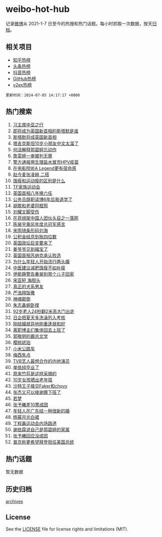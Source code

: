 # weibo-hot-hub

记录[微博](https://www.weibo.com)从 2021-1-7 日至今的热搜和热门话题。每小时抓取一次数据，按天[归档](archives)。

## 相关项目

- [知乎热榜](https://github.com/lonnyzhang423/zhihu-hot-hub)
- [头条热榜](https://github.com/lonnyzhang423/toutiao-hot-hub)
- [抖音热榜](https://github.com/lonnyzhang423/douyin-hot-hub)
- [GitHub热榜](https://github.com/lonnyzhang423/github-hot-hub)
- [v2ex热榜](https://github.com/lonnyzhang423/v2ex-hot-hub)


`更新时间：2024-07-05 14:17:17 +0800`

## 热门搜索

1. [习主席中亚之行](https://m.weibo.cn/search?containerid=100103type%3D1%26t%3D10%26q%3D%23%E4%B9%A0%E4%B8%BB%E5%B8%AD%E4%B8%AD%E4%BA%9A%E4%B9%8B%E8%A1%8C%23&stream_entry_id=51&isnewpage=1&extparam=seat%3D1%26pos%3D0%26cate%3D10103%26q%3D%2523%25E4%25B9%25A0%25E4%25B8%25BB%25E5%25B8%25AD%25E4%25B8%25AD%25E4%25BA%259A%25E4%25B9%258B%25E8%25A1%258C%2523%26dgr%3D0%26filter_type%3Drealtimehot%26stream_entry_id%3D51%26c_type%3D51%26display_time%3D1720160236%26pre_seqid%3D1720160236964023193194)
1. [即将成为英国新首相的斯塔默是谁](https://m.weibo.cn/search?containerid=100103type%3D1%26t%3D10%26q%3D%23%E5%8D%B3%E5%B0%86%E6%88%90%E4%B8%BA%E8%8B%B1%E5%9B%BD%E6%96%B0%E9%A6%96%E7%9B%B8%E7%9A%84%E6%96%AF%E5%A1%94%E9%BB%98%E6%98%AF%E8%B0%81%23&stream_entry_id=31&isnewpage=1&extparam=seat%3D1%26realpos%3D1%26cate%3D5001%26stream_entry_id%3D31%26dgr%3D0%26flag%3D0%26band_rank%3D1%26q%3D%2523%25E5%258D%25B3%25E5%25B0%2586%25E6%2588%2590%25E4%25B8%25BA%25E8%258B%25B1%25E5%259B%25BD%25E6%2596%25B0%25E9%25A6%2596%25E7%259B%25B8%25E7%259A%2584%25E6%2596%25AF%25E5%25A1%2594%25E9%25BB%2598%25E6%2598%25AF%25E8%25B0%2581%2523%26pos%3D0%26filter_type%3Drealtimehot%26lcate%3D5001%26c_type%3D31%26display_time%3D1720160236%26pre_seqid%3D1720160236964023193194)
1. [斯塔默将成英国新首相](https://m.weibo.cn/search?containerid=100103type%3D1%26t%3D10%26q%3D%23%E6%96%AF%E5%A1%94%E9%BB%98%E5%B0%86%E6%88%90%E8%8B%B1%E5%9B%BD%E6%96%B0%E9%A6%96%E7%9B%B8%23&stream_entry_id=31&isnewpage=1&extparam=seat%3D1%26realpos%3D2%26cate%3D5001%26stream_entry_id%3D31%26dgr%3D0%26flag%3D0%26band_rank%3D2%26q%3D%2523%25E6%2596%25AF%25E5%25A1%2594%25E9%25BB%2598%25E5%25B0%2586%25E6%2588%2590%25E8%258B%25B1%25E5%259B%25BD%25E6%2596%25B0%25E9%25A6%2596%25E7%259B%25B8%2523%26pos%3D1%26filter_type%3Drealtimehot%26lcate%3D5001%26c_type%3D31%26display_time%3D1720160236%26pre_seqid%3D1720160236964023193194)
1. [塔吉克斯坦10岁小朋友中文太溜了](https://m.weibo.cn/search?containerid=100103type%3D1%26t%3D10%26q%3D%23%E5%A1%94%E5%90%89%E5%85%8B%E6%96%AF%E5%9D%A610%E5%B2%81%E5%B0%8F%E6%9C%8B%E5%8F%8B%E4%B8%AD%E6%96%87%E5%A4%AA%E6%BA%9C%E4%BA%86%23&stream_entry_id=31&isnewpage=1&extparam=seat%3D1%26realpos%3D3%26cate%3D5001%26stream_entry_id%3D31%26dgr%3D0%26flag%3D0%26band_rank%3D3%26q%3D%2523%25E5%25A1%2594%25E5%2590%2589%25E5%2585%258B%25E6%2596%25AF%25E5%259D%25A610%25E5%25B2%2581%25E5%25B0%258F%25E6%259C%258B%25E5%258F%258B%25E4%25B8%25AD%25E6%2596%2587%25E5%25A4%25AA%25E6%25BA%259C%25E4%25BA%2586%2523%26pos%3D2%26filter_type%3Drealtimehot%26lcate%3D5001%26c_type%3D31%26display_time%3D1720160236%26pre_seqid%3D1720160236964023193194)
1. [何洁解释郭碧婷忘动作](https://m.weibo.cn/search?containerid=100103type%3D1%26t%3D10%26q%3D%23%E4%BD%95%E6%B4%81%E8%A7%A3%E9%87%8A%E9%83%AD%E7%A2%A7%E5%A9%B7%E5%BF%98%E5%8A%A8%E4%BD%9C%23&stream_entry_id=31&isnewpage=1&extparam=seat%3D1%26realpos%3D4%26cate%3D5001%26stream_entry_id%3D31%26dgr%3D0%26flag%3D1%26band_rank%3D4%26q%3D%2523%25E4%25BD%2595%25E6%25B4%2581%25E8%25A7%25A3%25E9%2587%258A%25E9%2583%25AD%25E7%25A2%25A7%25E5%25A9%25B7%25E5%25BF%2598%25E5%258A%25A8%25E4%25BD%259C%2523%26pos%3D3%26filter_type%3Drealtimehot%26lcate%3D5001%26c_type%3D31%26display_time%3D1720160236%26pre_seqid%3D1720160236964023193194)
1. [詹雯婷一审被判无罪](https://m.weibo.cn/search?containerid=100103type%3D1%26t%3D10%26q%3D%23%E8%A9%B9%E9%9B%AF%E5%A9%B7%E4%B8%80%E5%AE%A1%E8%A2%AB%E5%88%A4%E6%97%A0%E7%BD%AA%23&stream_entry_id=31&isnewpage=1&extparam=seat%3D1%26realpos%3D5%26cate%3D5001%26stream_entry_id%3D31%26dgr%3D0%26flag%3D2%26band_rank%3D5%26q%3D%2523%25E8%25A9%25B9%25E9%259B%25AF%25E5%25A9%25B7%25E4%25B8%2580%25E5%25AE%25A1%25E8%25A2%25AB%25E5%2588%25A4%25E6%2597%25A0%25E7%25BD%25AA%2523%26pos%3D4%26filter_type%3Drealtimehot%26lcate%3D5001%26c_type%3D31%26display_time%3D1720160236%26pre_seqid%3D1720160236964023193194)
1. [警方通报用生理盐水冒充HPV疫苗](https://m.weibo.cn/search?containerid=100103type%3D1%26t%3D10%26q%3D%23%E8%AD%A6%E6%96%B9%E9%80%9A%E6%8A%A5%E7%94%A8%E7%94%9F%E7%90%86%E7%9B%90%E6%B0%B4%E5%86%92%E5%85%85HPV%E7%96%AB%E8%8B%97%23&stream_entry_id=31&isnewpage=1&extparam=seat%3D1%26realpos%3D6%26cate%3D5001%26stream_entry_id%3D31%26dgr%3D0%26flag%3D1%26band_rank%3D6%26q%3D%2523%25E8%25AD%25A6%25E6%2596%25B9%25E9%2580%259A%25E6%258A%25A5%25E7%2594%25A8%25E7%2594%259F%25E7%2590%2586%25E7%259B%2590%25E6%25B0%25B4%25E5%2586%2592%25E5%2585%2585HPV%25E7%2596%25AB%25E8%258B%2597%2523%26pos%3D5%26filter_type%3Drealtimehot%26lcate%3D5001%26c_type%3D31%26display_time%3D1720160236%26pre_seqid%3D1720160236964023193194)
1. [在电影院听A Legend更有宿命感](https://m.weibo.cn/search?containerid=100103type%3D1%26t%3D10%26q%3D%23%E5%9C%A8%E7%94%B5%E5%BD%B1%E9%99%A2%E5%90%ACA+Legend%E6%9B%B4%E6%9C%89%E5%AE%BF%E5%91%BD%E6%84%9F%23&stream_entry_id=31&isnewpage=1&extparam=seat%3D1%26cate%3D5001%26stream_entry_id%3D31%26lcate%3D5001%26adid%3D245013%26filter_type%3Drealtimehot%26pos%3D6%26band_rank%3D7%26q%3D%2523%25E5%259C%25A8%25E7%2594%25B5%25E5%25BD%25B1%25E9%2599%25A2%25E5%2590%25ACA%2520Legend%25E6%259B%25B4%25E6%259C%2589%25E5%25AE%25BF%25E5%2591%25BD%25E6%2584%259F%2523%26dgr%3D0%26is_ad_pos%3D1%26topic_ad%3D1%26c_type%3D31%26display_time%3D1720160236%26pre_seqid%3D1720160236964023193194)
1. [赵今麦张凌赫 二搭](https://m.weibo.cn/search?containerid=100103type%3D1%26t%3D10%26q%3D%E8%B5%B5%E4%BB%8A%E9%BA%A6%E5%BC%A0%E5%87%8C%E8%B5%AB+%E4%BA%8C%E6%90%AD&stream_entry_id=31&isnewpage=1&extparam=seat%3D1%26realpos%3D7%26cate%3D5001%26stream_entry_id%3D31%26dgr%3D0%26flag%3D0%26band_rank%3D7%26q%3D%25E8%25B5%25B5%25E4%25BB%258A%25E9%25BA%25A6%25E5%25BC%25A0%25E5%2587%258C%25E8%25B5%25AB%2520%25E4%25BA%258C%25E6%2590%25AD%26pos%3D7%26filter_type%3Drealtimehot%26lcate%3D5001%26c_type%3D31%26display_time%3D1720160236%26pre_seqid%3D1720160236964023193194)
1. [饿瘦和运动瘦的区别是什么](https://m.weibo.cn/search?containerid=100103type%3D1%26t%3D10%26q%3D%23%E9%A5%BF%E7%98%A6%E5%92%8C%E8%BF%90%E5%8A%A8%E7%98%A6%E7%9A%84%E5%8C%BA%E5%88%AB%E6%98%AF%E4%BB%80%E4%B9%88%23&stream_entry_id=31&isnewpage=1&extparam=seat%3D1%26realpos%3D8%26cate%3D5001%26stream_entry_id%3D31%26dgr%3D0%26flag%3D0%26band_rank%3D8%26q%3D%2523%25E9%25A5%25BF%25E7%2598%25A6%25E5%2592%258C%25E8%25BF%2590%25E5%258A%25A8%25E7%2598%25A6%25E7%259A%2584%25E5%258C%25BA%25E5%2588%25AB%25E6%2598%25AF%25E4%25BB%2580%25E4%25B9%2588%2523%26pos%3D8%26filter_type%3Drealtimehot%26lcate%3D5001%26c_type%3D31%26display_time%3D1720160236%26pre_seqid%3D1720160236964023193194)
1. [TF家族运动会](https://m.weibo.cn/search?containerid=100103type%3D1%26t%3D10%26q%3DTF%E5%AE%B6%E6%97%8F%E8%BF%90%E5%8A%A8%E4%BC%9A&stream_entry_id=31&isnewpage=1&extparam=seat%3D1%26realpos%3D9%26cate%3D5001%26stream_entry_id%3D31%26dgr%3D0%26flag%3D0%26band_rank%3D9%26q%3DTF%25E5%25AE%25B6%25E6%2597%258F%25E8%25BF%2590%25E5%258A%25A8%25E4%25BC%259A%26pos%3D9%26filter_type%3Drealtimehot%26lcate%3D5001%26c_type%3D31%26display_time%3D1720160236%26pre_seqid%3D1720160236964023193194)
1. [英国首相八年换六任](https://m.weibo.cn/search?containerid=100103type%3D1%26t%3D10%26q%3D%23%E8%8B%B1%E5%9B%BD%E9%A6%96%E7%9B%B8%E5%85%AB%E5%B9%B4%E6%8D%A2%E5%85%AD%E4%BB%BB%23&stream_entry_id=31&isnewpage=1&extparam=seat%3D1%26realpos%3D10%26cate%3D5001%26stream_entry_id%3D31%26dgr%3D0%26flag%3D1%26band_rank%3D10%26q%3D%2523%25E8%258B%25B1%25E5%259B%25BD%25E9%25A6%2596%25E7%259B%25B8%25E5%2585%25AB%25E5%25B9%25B4%25E6%258D%25A2%25E5%2585%25AD%25E4%25BB%25BB%2523%26pos%3D10%26filter_type%3Drealtimehot%26lcate%3D5001%26c_type%3D31%26display_time%3D1720160236%26pre_seqid%3D1720160236964023193194)
1. [公务员辞职读博6年后我退学了](https://m.weibo.cn/search?containerid=100103type%3D1%26t%3D10%26q%3D%23%E5%85%AC%E5%8A%A1%E5%91%98%E8%BE%9E%E8%81%8C%E8%AF%BB%E5%8D%9A6%E5%B9%B4%E5%90%8E%E6%88%91%E9%80%80%E5%AD%A6%E4%BA%86%23&stream_entry_id=31&isnewpage=1&extparam=seat%3D1%26realpos%3D11%26cate%3D5001%26stream_entry_id%3D31%26dgr%3D0%26flag%3D2%26band_rank%3D11%26q%3D%2523%25E5%2585%25AC%25E5%258A%25A1%25E5%2591%2598%25E8%25BE%259E%25E8%2581%258C%25E8%25AF%25BB%25E5%258D%259A6%25E5%25B9%25B4%25E5%2590%258E%25E6%2588%2591%25E9%2580%2580%25E5%25AD%25A6%25E4%25BA%2586%2523%26pos%3D11%26filter_type%3Drealtimehot%26lcate%3D5001%26c_type%3D31%26display_time%3D1720160236%26pre_seqid%3D1720160236964023193194)
1. [胡歌和老婆同框照](https://m.weibo.cn/search?containerid=100103type%3D1%26t%3D10%26q%3D%23%E8%83%A1%E6%AD%8C%E5%92%8C%E8%80%81%E5%A9%86%E5%90%8C%E6%A1%86%E7%85%A7%23&stream_entry_id=31&isnewpage=1&extparam=seat%3D1%26realpos%3D12%26cate%3D5001%26stream_entry_id%3D31%26dgr%3D0%26flag%3D2%26band_rank%3D12%26q%3D%2523%25E8%2583%25A1%25E6%25AD%258C%25E5%2592%258C%25E8%2580%2581%25E5%25A9%2586%25E5%2590%258C%25E6%25A1%2586%25E7%2585%25A7%2523%26pos%3D12%26filter_type%3Drealtimehot%26lcate%3D5001%26c_type%3D31%26display_time%3D1720160236%26pre_seqid%3D1720160236964023193194)
1. [刘耀文脚受伤](https://m.weibo.cn/search?containerid=100103type%3D1%26t%3D10%26q%3D%23%E5%88%98%E8%80%80%E6%96%87%E8%84%9A%E5%8F%97%E4%BC%A4%23&stream_entry_id=31&isnewpage=1&extparam=seat%3D1%26realpos%3D13%26cate%3D5001%26stream_entry_id%3D31%26dgr%3D0%26flag%3D1%26band_rank%3D13%26q%3D%2523%25E5%2588%2598%25E8%2580%2580%25E6%2596%2587%25E8%2584%259A%25E5%258F%2597%25E4%25BC%25A4%2523%26pos%3D13%26filter_type%3Drealtimehot%26lcate%3D5001%26c_type%3D31%26display_time%3D1720160236%26pre_seqid%3D1720160236964023193194)
1. [在菲绑架中国人团伙头目之一落网](https://m.weibo.cn/search?containerid=100103type%3D1%26t%3D10%26q%3D%23%E5%9C%A8%E8%8F%B2%E7%BB%91%E6%9E%B6%E4%B8%AD%E5%9B%BD%E4%BA%BA%E5%9B%A2%E4%BC%99%E5%A4%B4%E7%9B%AE%E4%B9%8B%E4%B8%80%E8%90%BD%E7%BD%91%23&stream_entry_id=31&isnewpage=1&extparam=seat%3D1%26realpos%3D14%26cate%3D5001%26stream_entry_id%3D31%26dgr%3D0%26flag%3D1%26band_rank%3D14%26q%3D%2523%25E5%259C%25A8%25E8%258F%25B2%25E7%25BB%2591%25E6%259E%25B6%25E4%25B8%25AD%25E5%259B%25BD%25E4%25BA%25BA%25E5%259B%25A2%25E4%25BC%2599%25E5%25A4%25B4%25E7%259B%25AE%25E4%25B9%258B%25E4%25B8%2580%25E8%2590%25BD%25E7%25BD%2591%2523%26pos%3D14%26filter_type%3Drealtimehot%26lcate%3D5001%26c_type%3D31%26display_time%3D1720160236%26pre_seqid%3D1720160236964023193194)
1. [陈昊宇乘风年度总冠军感言](https://m.weibo.cn/search?containerid=100103type%3D1%26t%3D10%26q%3D%23%E9%99%88%E6%98%8A%E5%AE%87%E4%B9%98%E9%A3%8E%E5%B9%B4%E5%BA%A6%E6%80%BB%E5%86%A0%E5%86%9B%E6%84%9F%E8%A8%80%23&stream_entry_id=31&isnewpage=1&extparam=seat%3D1%26realpos%3D15%26cate%3D5001%26stream_entry_id%3D31%26dgr%3D0%26flag%3D1%26band_rank%3D15%26q%3D%2523%25E9%2599%2588%25E6%2598%258A%25E5%25AE%2587%25E4%25B9%2598%25E9%25A3%258E%25E5%25B9%25B4%25E5%25BA%25A6%25E6%2580%25BB%25E5%2586%25A0%25E5%2586%259B%25E6%2584%259F%25E8%25A8%2580%2523%26pos%3D15%26filter_type%3Drealtimehot%26lcate%3D5001%26c_type%3D31%26display_time%3D1720160236%26pre_seqid%3D1720160236964023193194)
1. [宋雨琦条形码刘海](https://m.weibo.cn/search?containerid=100103type%3D1%26t%3D10%26q%3D%23%E5%AE%8B%E9%9B%A8%E7%90%A6%E6%9D%A1%E5%BD%A2%E7%A0%81%E5%88%98%E6%B5%B7%23&stream_entry_id=31&isnewpage=1&extparam=seat%3D1%26realpos%3D16%26cate%3D5001%26stream_entry_id%3D31%26dgr%3D0%26flag%3D1%26band_rank%3D16%26q%3D%2523%25E5%25AE%258B%25E9%259B%25A8%25E7%2590%25A6%25E6%259D%25A1%25E5%25BD%25A2%25E7%25A0%2581%25E5%2588%2598%25E6%25B5%25B7%2523%26pos%3D16%26filter_type%3Drealtimehot%26lcate%3D5001%26c_type%3D31%26display_time%3D1720160236%26pre_seqid%3D1720160236964023193194)
1. [公积金结息到账四位数](https://m.weibo.cn/search?containerid=100103type%3D1%26t%3D10%26q%3D%23%E5%85%AC%E7%A7%AF%E9%87%91%E7%BB%93%E6%81%AF%E5%88%B0%E8%B4%A6%E5%9B%9B%E4%BD%8D%E6%95%B0%23&stream_entry_id=31&isnewpage=1&extparam=seat%3D1%26realpos%3D17%26cate%3D5001%26stream_entry_id%3D31%26dgr%3D0%26flag%3D2%26band_rank%3D17%26q%3D%2523%25E5%2585%25AC%25E7%25A7%25AF%25E9%2587%2591%25E7%25BB%2593%25E6%2581%25AF%25E5%2588%25B0%25E8%25B4%25A6%25E5%259B%259B%25E4%25BD%258D%25E6%2595%25B0%2523%26pos%3D17%26filter_type%3Drealtimehot%26lcate%3D5001%26c_type%3D31%26display_time%3D1720160236%26pre_seqid%3D1720160236964023193194)
1. [英国政坛巨变要来了](https://m.weibo.cn/search?containerid=100103type%3D1%26t%3D10%26q%3D%23%E8%8B%B1%E5%9B%BD%E6%94%BF%E5%9D%9B%E5%B7%A8%E5%8F%98%E8%A6%81%E6%9D%A5%E4%BA%86%23&stream_entry_id=31&isnewpage=1&extparam=seat%3D1%26realpos%3D18%26cate%3D5001%26stream_entry_id%3D31%26dgr%3D0%26flag%3D1%26band_rank%3D18%26q%3D%2523%25E8%258B%25B1%25E5%259B%25BD%25E6%2594%25BF%25E5%259D%259B%25E5%25B7%25A8%25E5%258F%2598%25E8%25A6%2581%25E6%259D%25A5%25E4%25BA%2586%2523%26pos%3D18%26filter_type%3Drealtimehot%26lcate%3D5001%26c_type%3D31%26display_time%3D1720160236%26pre_seqid%3D1720160236964023193194)
1. [姜爷爷见到福宝了](https://m.weibo.cn/search?containerid=100103type%3D1%26t%3D10%26q%3D%E5%A7%9C%E7%88%B7%E7%88%B7%E8%A7%81%E5%88%B0%E7%A6%8F%E5%AE%9D%E4%BA%86&stream_entry_id=31&isnewpage=1&extparam=seat%3D1%26realpos%3D19%26cate%3D5001%26stream_entry_id%3D31%26dgr%3D0%26flag%3D0%26band_rank%3D19%26q%3D%25E5%25A7%259C%25E7%2588%25B7%25E7%2588%25B7%25E8%25A7%2581%25E5%2588%25B0%25E7%25A6%258F%25E5%25AE%259D%25E4%25BA%2586%26pos%3D19%26filter_type%3Drealtimehot%26lcate%3D5001%26c_type%3D31%26display_time%3D1720160236%26pre_seqid%3D1720160236964023193194)
1. [英国首相苏纳克承认败选](https://m.weibo.cn/search?containerid=100103type%3D1%26t%3D10%26q%3D%23%E8%8B%B1%E5%9B%BD%E9%A6%96%E7%9B%B8%E8%8B%8F%E7%BA%B3%E5%85%8B%E6%89%BF%E8%AE%A4%E8%B4%A5%E9%80%89%23&stream_entry_id=31&isnewpage=1&extparam=seat%3D1%26realpos%3D20%26cate%3D5001%26stream_entry_id%3D31%26dgr%3D0%26flag%3D0%26band_rank%3D20%26q%3D%2523%25E8%258B%25B1%25E5%259B%25BD%25E9%25A6%2596%25E7%259B%25B8%25E8%258B%258F%25E7%25BA%25B3%25E5%2585%258B%25E6%2589%25BF%25E8%25AE%25A4%25E8%25B4%25A5%25E9%2580%2589%2523%26pos%3D20%26filter_type%3Drealtimehot%26lcate%3D5001%26c_type%3D31%26display_time%3D1720160236%26pre_seqid%3D1720160236964023193194)
1. [为什么年轻人开始流行两头婚](https://m.weibo.cn/search?containerid=100103type%3D1%26t%3D10%26q%3D%23%E4%B8%BA%E4%BB%80%E4%B9%88%E5%B9%B4%E8%BD%BB%E4%BA%BA%E5%BC%80%E5%A7%8B%E6%B5%81%E8%A1%8C%E4%B8%A4%E5%A4%B4%E5%A9%9A%23&stream_entry_id=31&isnewpage=1&extparam=seat%3D1%26realpos%3D21%26cate%3D5001%26stream_entry_id%3D31%26dgr%3D0%26flag%3D1%26band_rank%3D21%26q%3D%2523%25E4%25B8%25BA%25E4%25BB%2580%25E4%25B9%2588%25E5%25B9%25B4%25E8%25BD%25BB%25E4%25BA%25BA%25E5%25BC%2580%25E5%25A7%258B%25E6%25B5%2581%25E8%25A1%258C%25E4%25B8%25A4%25E5%25A4%25B4%25E5%25A9%259A%2523%26pos%3D21%26filter_type%3Drealtimehot%26lcate%3D5001%26c_type%3D31%26display_time%3D1720160236%26pre_seqid%3D1720160236964023193194)
1. [中医建议减肥饿瘦不如补瘦](https://m.weibo.cn/search?containerid=100103type%3D1%26t%3D10%26q%3D%23%E4%B8%AD%E5%8C%BB%E5%BB%BA%E8%AE%AE%E5%87%8F%E8%82%A5%E9%A5%BF%E7%98%A6%E4%B8%8D%E5%A6%82%E8%A1%A5%E7%98%A6%23&stream_entry_id=31&isnewpage=1&extparam=seat%3D1%26realpos%3D22%26cate%3D5001%26stream_entry_id%3D31%26dgr%3D0%26flag%3D0%26band_rank%3D22%26q%3D%2523%25E4%25B8%25AD%25E5%258C%25BB%25E5%25BB%25BA%25E8%25AE%25AE%25E5%2587%258F%25E8%2582%25A5%25E9%25A5%25BF%25E7%2598%25A6%25E4%25B8%258D%25E5%25A6%2582%25E8%25A1%25A5%25E7%2598%25A6%2523%26pos%3D22%26filter_type%3Drealtimehot%26lcate%3D5001%26c_type%3D31%26display_time%3D1720160236%26pre_seqid%3D1720160236964023193194)
1. [伊能静警告秦昊别带个儿子回家](https://m.weibo.cn/search?containerid=100103type%3D1%26t%3D10%26q%3D%23%E4%BC%8A%E8%83%BD%E9%9D%99%E8%AD%A6%E5%91%8A%E7%A7%A6%E6%98%8A%E5%88%AB%E5%B8%A6%E4%B8%AA%E5%84%BF%E5%AD%90%E5%9B%9E%E5%AE%B6%23&stream_entry_id=31&isnewpage=1&extparam=seat%3D1%26realpos%3D23%26cate%3D5001%26stream_entry_id%3D31%26dgr%3D0%26flag%3D0%26band_rank%3D23%26q%3D%2523%25E4%25BC%258A%25E8%2583%25BD%25E9%259D%2599%25E8%25AD%25A6%25E5%2591%258A%25E7%25A7%25A6%25E6%2598%258A%25E5%2588%25AB%25E5%25B8%25A6%25E4%25B8%25AA%25E5%2584%25BF%25E5%25AD%2590%25E5%259B%259E%25E5%25AE%25B6%2523%26pos%3D23%26filter_type%3Drealtimehot%26lcate%3D5001%26c_type%3D31%26display_time%3D1720160236%26pre_seqid%3D1720160236964023193194)
1. [宋亚轩 海胆头](https://m.weibo.cn/search?containerid=100103type%3D1%26t%3D10%26q%3D%E5%AE%8B%E4%BA%9A%E8%BD%A9+%E6%B5%B7%E8%83%86%E5%A4%B4&stream_entry_id=31&isnewpage=1&extparam=seat%3D1%26realpos%3D24%26cate%3D5001%26stream_entry_id%3D31%26dgr%3D0%26flag%3D1%26band_rank%3D24%26q%3D%25E5%25AE%258B%25E4%25BA%259A%25E8%25BD%25A9%2520%25E6%25B5%25B7%25E8%2583%2586%25E5%25A4%25B4%26pos%3D24%26filter_type%3Drealtimehot%26lcate%3D5001%26c_type%3D31%26display_time%3D1720160236%26pre_seqid%3D1720160236964023193194)
1. [真正的犬系男友](https://m.weibo.cn/search?containerid=100103type%3D1%26t%3D10%26q%3D%23%E7%9C%9F%E6%AD%A3%E7%9A%84%E7%8A%AC%E7%B3%BB%E7%94%B7%E5%8F%8B%23&stream_entry_id=31&isnewpage=1&extparam=seat%3D1%26realpos%3D25%26cate%3D5001%26stream_entry_id%3D31%26flag%3D0%26lcate%3D5001%26pos%3D25%26band_rank%3D25%26q%3D%2523%25E7%259C%259F%25E6%25AD%25A3%25E7%259A%2584%25E7%258A%25AC%25E7%25B3%25BB%25E7%2594%25B7%25E5%258F%258B%2523%26dgr%3D0%26filter_type%3Drealtimehot%26adid%3D245200%26c_type%3D31%26display_time%3D1720160236%26pre_seqid%3D1720160236964023193194)
1. [严浩翔饭撒](https://m.weibo.cn/search?containerid=100103type%3D1%26t%3D10%26q%3D%E4%B8%A5%E6%B5%A9%E7%BF%94%E9%A5%AD%E6%92%92&stream_entry_id=31&isnewpage=1&extparam=seat%3D1%26realpos%3D26%26cate%3D5001%26stream_entry_id%3D31%26dgr%3D0%26flag%3D1%26band_rank%3D26%26q%3D%25E4%25B8%25A5%25E6%25B5%25A9%25E7%25BF%2594%25E9%25A5%25AD%25E6%2592%2592%26pos%3D26%26filter_type%3Drealtimehot%26lcate%3D5001%26c_type%3D31%26display_time%3D1720160236%26pre_seqid%3D1720160236964023193194)
1. [神魂颠倒](https://m.weibo.cn/search?containerid=100103type%3D1%26t%3D10%26q%3D%E7%A5%9E%E9%AD%82%E9%A2%A0%E5%80%92&stream_entry_id=31&isnewpage=1&extparam=seat%3D1%26realpos%3D27%26cate%3D5001%26stream_entry_id%3D31%26dgr%3D0%26flag%3D1%26band_rank%3D27%26q%3D%25E7%25A5%259E%25E9%25AD%2582%25E9%25A2%25A0%25E5%2580%2592%26pos%3D27%26filter_type%3Drealtimehot%26lcate%3D5001%26c_type%3D31%26display_time%3D1720160236%26pre_seqid%3D1720160236964023193194)
1. [朱志鑫俯卧撑](https://m.weibo.cn/search?containerid=100103type%3D1%26t%3D10%26q%3D%E6%9C%B1%E5%BF%97%E9%91%AB%E4%BF%AF%E5%8D%A7%E6%92%91&stream_entry_id=31&isnewpage=1&extparam=seat%3D1%26realpos%3D28%26cate%3D5001%26stream_entry_id%3D31%26dgr%3D0%26flag%3D1%26band_rank%3D28%26q%3D%25E6%259C%25B1%25E5%25BF%2597%25E9%2591%25AB%25E4%25BF%25AF%25E5%258D%25A7%25E6%2592%2591%26pos%3D28%26filter_type%3Drealtimehot%26lcate%3D5001%26c_type%3D31%26display_time%3D1720160236%26pre_seqid%3D1720160236964023193194)
1. [92岁老人24秒翻2米高大门出走](https://m.weibo.cn/search?containerid=100103type%3D1%26t%3D10%26q%3D%2392%E5%B2%81%E8%80%81%E4%BA%BA24%E7%A7%92%E7%BF%BB2%E7%B1%B3%E9%AB%98%E5%A4%A7%E9%97%A8%E5%87%BA%E8%B5%B0%23&stream_entry_id=31&isnewpage=1&extparam=seat%3D1%26realpos%3D29%26cate%3D5001%26stream_entry_id%3D31%26dgr%3D0%26flag%3D1%26band_rank%3D29%26q%3D%252392%25E5%25B2%2581%25E8%2580%2581%25E4%25BA%25BA24%25E7%25A7%2592%25E7%25BF%25BB2%25E7%25B1%25B3%25E9%25AB%2598%25E5%25A4%25A7%25E9%2597%25A8%25E5%2587%25BA%25E8%25B5%25B0%2523%26pos%3D29%26filter_type%3Drealtimehot%26lcate%3D5001%26c_type%3D31%26display_time%3D1720160236%26pre_seqid%3D1720160236964023193194)
1. [日企把夏天多洗澡列入考核](https://m.weibo.cn/search?containerid=100103type%3D1%26t%3D10%26q%3D%23%E6%97%A5%E4%BC%81%E6%8A%8A%E5%A4%8F%E5%A4%A9%E5%A4%9A%E6%B4%97%E6%BE%A1%E5%88%97%E5%85%A5%E8%80%83%E6%A0%B8%23&stream_entry_id=31&isnewpage=1&extparam=seat%3D1%26realpos%3D30%26cate%3D5001%26stream_entry_id%3D31%26dgr%3D0%26flag%3D1%26band_rank%3D30%26q%3D%2523%25E6%2597%25A5%25E4%25BC%2581%25E6%258A%258A%25E5%25A4%258F%25E5%25A4%25A9%25E5%25A4%259A%25E6%25B4%2597%25E6%25BE%25A1%25E5%2588%2597%25E5%2585%25A5%25E8%2580%2583%25E6%25A0%25B8%2523%26pos%3D30%26filter_type%3Drealtimehot%26lcate%3D5001%26c_type%3D31%26display_time%3D1720160236%26pre_seqid%3D1720160236964023193194)
1. [刚结婚就异地刚重逢就和好](https://m.weibo.cn/search?containerid=100103type%3D1%26t%3D10%26q%3D%23%E5%88%9A%E7%BB%93%E5%A9%9A%E5%B0%B1%E5%BC%82%E5%9C%B0%E5%88%9A%E9%87%8D%E9%80%A2%E5%B0%B1%E5%92%8C%E5%A5%BD%23&stream_entry_id=31&isnewpage=1&extparam=seat%3D1%26realpos%3D31%26cate%3D5001%26stream_entry_id%3D31%26dgr%3D0%26flag%3D1%26band_rank%3D31%26q%3D%2523%25E5%2588%259A%25E7%25BB%2593%25E5%25A9%259A%25E5%25B0%25B1%25E5%25BC%2582%25E5%259C%25B0%25E5%2588%259A%25E9%2587%258D%25E9%2580%25A2%25E5%25B0%25B1%25E5%2592%258C%25E5%25A5%25BD%2523%26pos%3D31%26filter_type%3Drealtimehot%26lcate%3D5001%26c_type%3D31%26display_time%3D1720160236%26pre_seqid%3D1720160236964023193194)
1. [离职博主们集体回去上班了](https://m.weibo.cn/search?containerid=100103type%3D1%26t%3D10%26q%3D%23%E7%A6%BB%E8%81%8C%E5%8D%9A%E4%B8%BB%E4%BB%AC%E9%9B%86%E4%BD%93%E5%9B%9E%E5%8E%BB%E4%B8%8A%E7%8F%AD%E4%BA%86%23&stream_entry_id=31&isnewpage=1&extparam=seat%3D1%26realpos%3D32%26cate%3D5001%26stream_entry_id%3D31%26dgr%3D0%26flag%3D0%26band_rank%3D32%26q%3D%2523%25E7%25A6%25BB%25E8%2581%258C%25E5%258D%259A%25E4%25B8%25BB%25E4%25BB%25AC%25E9%259B%2586%25E4%25BD%2593%25E5%259B%259E%25E5%258E%25BB%25E4%25B8%258A%25E7%258F%25AD%25E4%25BA%2586%2523%26pos%3D32%26filter_type%3Drealtimehot%26lcate%3D5001%26c_type%3D31%26display_time%3D1720160236%26pre_seqid%3D1720160236964023193194)
1. [郭敬明的霸总文学](https://m.weibo.cn/search?containerid=100103type%3D1%26t%3D10%26q%3D%E9%83%AD%E6%95%AC%E6%98%8E%E7%9A%84%E9%9C%B8%E6%80%BB%E6%96%87%E5%AD%A6&stream_entry_id=31&isnewpage=1&extparam=seat%3D1%26realpos%3D33%26cate%3D5001%26stream_entry_id%3D31%26dgr%3D0%26flag%3D1%26band_rank%3D33%26q%3D%25E9%2583%25AD%25E6%2595%25AC%25E6%2598%258E%25E7%259A%2584%25E9%259C%25B8%25E6%2580%25BB%25E6%2596%2587%25E5%25AD%25A6%26pos%3D33%26filter_type%3Drealtimehot%26lcate%3D5001%26c_type%3D31%26display_time%3D1720160236%26pre_seqid%3D1720160236964023193194)
1. [樱桃琥珀](https://m.weibo.cn/search?containerid=100103type%3D1%26t%3D10%26q%3D%E6%A8%B1%E6%A1%83%E7%90%A5%E7%8F%80&stream_entry_id=31&isnewpage=1&extparam=seat%3D1%26realpos%3D34%26cate%3D5001%26stream_entry_id%3D31%26dgr%3D0%26flag%3D0%26band_rank%3D34%26q%3D%25E6%25A8%25B1%25E6%25A1%2583%25E7%2590%25A5%25E7%258F%2580%26pos%3D34%26filter_type%3Drealtimehot%26lcate%3D5001%26c_type%3D31%26display_time%3D1720160236%26pre_seqid%3D1720160236964023193194)
1. [小米公路车](https://m.weibo.cn/search?containerid=100103type%3D1%26t%3D10%26q%3D%E5%B0%8F%E7%B1%B3%E5%85%AC%E8%B7%AF%E8%BD%A6&stream_entry_id=31&isnewpage=1&extparam=seat%3D1%26realpos%3D35%26cate%3D5001%26stream_entry_id%3D31%26dgr%3D0%26flag%3D0%26band_rank%3D35%26q%3D%25E5%25B0%258F%25E7%25B1%25B3%25E5%2585%25AC%25E8%25B7%25AF%25E8%25BD%25A6%26pos%3D35%26filter_type%3Drealtimehot%26lcate%3D5001%26c_type%3D31%26display_time%3D1720160236%26pre_seqid%3D1720160236964023193194)
1. [梅西失点](https://m.weibo.cn/search?containerid=100103type%3D1%26t%3D10%26q%3D%E6%A2%85%E8%A5%BF%E5%A4%B1%E7%82%B9&stream_entry_id=31&isnewpage=1&extparam=seat%3D1%26realpos%3D36%26cate%3D5001%26stream_entry_id%3D31%26dgr%3D0%26flag%3D0%26band_rank%3D36%26q%3D%25E6%25A2%2585%25E8%25A5%25BF%25E5%25A4%25B1%25E7%2582%25B9%26pos%3D36%26filter_type%3Drealtimehot%26lcate%3D5001%26c_type%3D31%26display_time%3D1720160236%26pre_seqid%3D1720160236964023193194)
1. [TVB艺人最想合作的内地演员](https://m.weibo.cn/search?containerid=100103type%3D1%26t%3D10%26q%3D%23TVB%E8%89%BA%E4%BA%BA%E6%9C%80%E6%83%B3%E5%90%88%E4%BD%9C%E7%9A%84%E5%86%85%E5%9C%B0%E6%BC%94%E5%91%98%23&stream_entry_id=31&isnewpage=1&extparam=seat%3D1%26realpos%3D37%26cate%3D5001%26stream_entry_id%3D31%26dgr%3D0%26flag%3D1%26band_rank%3D37%26q%3D%2523TVB%25E8%2589%25BA%25E4%25BA%25BA%25E6%259C%2580%25E6%2583%25B3%25E5%2590%2588%25E4%25BD%259C%25E7%259A%2584%25E5%2586%2585%25E5%259C%25B0%25E6%25BC%2594%25E5%2591%2598%2523%26pos%3D37%26filter_type%3Drealtimehot%26lcate%3D5001%26c_type%3D31%26display_time%3D1720160236%26pre_seqid%3D1720160236964023193194)
1. [单依纯毕业了](https://m.weibo.cn/search?containerid=100103type%3D1%26t%3D10%26q%3D%23%E5%8D%95%E4%BE%9D%E7%BA%AF%E6%AF%95%E4%B8%9A%E4%BA%86%23&stream_entry_id=31&isnewpage=1&extparam=seat%3D1%26realpos%3D38%26cate%3D5001%26stream_entry_id%3D31%26dgr%3D0%26flag%3D0%26band_rank%3D38%26q%3D%2523%25E5%258D%2595%25E4%25BE%259D%25E7%25BA%25AF%25E6%25AF%2595%25E4%25B8%259A%25E4%25BA%2586%2523%26pos%3D38%26filter_type%3Drealtimehot%26lcate%3D5001%26c_type%3D31%26display_time%3D1720160236%26pre_seqid%3D1720160236964023193194)
1. [原来竹荪是这样采摘的](https://m.weibo.cn/search?containerid=100103type%3D1%26t%3D10%26q%3D%23%E5%8E%9F%E6%9D%A5%E7%AB%B9%E8%8D%AA%E6%98%AF%E8%BF%99%E6%A0%B7%E9%87%87%E6%91%98%E7%9A%84%23&stream_entry_id=31&isnewpage=1&extparam=seat%3D1%26realpos%3D39%26cate%3D5001%26stream_entry_id%3D31%26dgr%3D0%26flag%3D1%26band_rank%3D39%26q%3D%2523%25E5%258E%259F%25E6%259D%25A5%25E7%25AB%25B9%25E8%258D%25AA%25E6%2598%25AF%25E8%25BF%2599%25E6%25A0%25B7%25E9%2587%2587%25E6%2591%2598%25E7%259A%2584%2523%26pos%3D39%26filter_type%3Drealtimehot%26lcate%3D5001%26c_type%3D31%26display_time%3D1720160236%26pre_seqid%3D1720160236964023193194)
1. [10岁女孩晒出老年斑](https://m.weibo.cn/search?containerid=100103type%3D1%26t%3D10%26q%3D%2310%E5%B2%81%E5%A5%B3%E5%AD%A9%E6%99%92%E5%87%BA%E8%80%81%E5%B9%B4%E6%96%91%23&stream_entry_id=31&isnewpage=1&extparam=seat%3D1%26realpos%3D40%26cate%3D5001%26stream_entry_id%3D31%26dgr%3D0%26flag%3D1%26band_rank%3D40%26q%3D%252310%25E5%25B2%2581%25E5%25A5%25B3%25E5%25AD%25A9%25E6%2599%2592%25E5%2587%25BA%25E8%2580%2581%25E5%25B9%25B4%25E6%2596%2591%2523%26pos%3D40%26filter_type%3Drealtimehot%26lcate%3D5001%26c_type%3D31%26display_time%3D1720160236%26pre_seqid%3D1720160236964023193194)
1. [沙特王子接见Faker和chovy](https://m.weibo.cn/search?containerid=100103type%3D1%26t%3D10%26q%3D%23%E6%B2%99%E7%89%B9%E7%8E%8B%E5%AD%90%E6%8E%A5%E8%A7%81Faker%E5%92%8Cchovy%23&stream_entry_id=31&isnewpage=1&extparam=seat%3D1%26realpos%3D41%26cate%3D5001%26stream_entry_id%3D31%26dgr%3D0%26flag%3D1%26band_rank%3D41%26q%3D%2523%25E6%25B2%2599%25E7%2589%25B9%25E7%258E%258B%25E5%25AD%2590%25E6%258E%25A5%25E8%25A7%2581Faker%25E5%2592%258Cchovy%2523%26pos%3D41%26filter_type%3Drealtimehot%26lcate%3D5001%26c_type%3D31%26display_time%3D1720160236%26pre_seqid%3D1720160236964023193194)
1. [张杰又可以接谢娜下班了](https://m.weibo.cn/search?containerid=100103type%3D1%26t%3D10%26q%3D%23%E5%BC%A0%E6%9D%B0%E5%8F%88%E5%8F%AF%E4%BB%A5%E6%8E%A5%E8%B0%A2%E5%A8%9C%E4%B8%8B%E7%8F%AD%E4%BA%86%23&stream_entry_id=31&isnewpage=1&extparam=seat%3D1%26realpos%3D42%26cate%3D5001%26stream_entry_id%3D31%26dgr%3D0%26flag%3D1%26band_rank%3D42%26q%3D%2523%25E5%25BC%25A0%25E6%259D%25B0%25E5%258F%2588%25E5%258F%25AF%25E4%25BB%25A5%25E6%258E%25A5%25E8%25B0%25A2%25E5%25A8%259C%25E4%25B8%258B%25E7%258F%25AD%25E4%25BA%2586%2523%26pos%3D42%26filter_type%3Drealtimehot%26lcate%3D5001%26c_type%3D31%26display_time%3D1720160236%26pre_seqid%3D1720160236964023193194)
1. [若梦](https://m.weibo.cn/search?containerid=100103type%3D1%26t%3D10%26q%3D%E8%8B%A5%E6%A2%A6&stream_entry_id=31&isnewpage=1&extparam=seat%3D1%26realpos%3D43%26cate%3D5001%26stream_entry_id%3D31%26dgr%3D0%26flag%3D1%26band_rank%3D43%26q%3D%25E8%258B%25A5%25E6%25A2%25A6%26pos%3D43%26filter_type%3Drealtimehot%26lcate%3D5001%26c_type%3D31%26display_time%3D1720160236%26pre_seqid%3D1720160236964023193194)
1. [张予曦差10票成团](https://m.weibo.cn/search?containerid=100103type%3D1%26t%3D10%26q%3D%23%E5%BC%A0%E4%BA%88%E6%9B%A6%E5%B7%AE10%E7%A5%A8%E6%88%90%E5%9B%A2%23&stream_entry_id=31&isnewpage=1&extparam=seat%3D1%26realpos%3D44%26cate%3D5001%26stream_entry_id%3D31%26dgr%3D0%26flag%3D1%26band_rank%3D44%26q%3D%2523%25E5%25BC%25A0%25E4%25BA%2588%25E6%259B%25A6%25E5%25B7%25AE10%25E7%25A5%25A8%25E6%2588%2590%25E5%259B%25A2%2523%26pos%3D44%26filter_type%3Drealtimehot%26lcate%3D5001%26c_type%3D31%26display_time%3D1720160236%26pre_seqid%3D1720160236964023193194)
1. [年轻人在广东结一种很新的婚](https://m.weibo.cn/search?containerid=100103type%3D1%26t%3D10%26q%3D%23%E5%B9%B4%E8%BD%BB%E4%BA%BA%E5%9C%A8%E5%B9%BF%E4%B8%9C%E7%BB%93%E4%B8%80%E7%A7%8D%E5%BE%88%E6%96%B0%E7%9A%84%E5%A9%9A%23&stream_entry_id=31&isnewpage=1&extparam=seat%3D1%26realpos%3D45%26cate%3D5001%26stream_entry_id%3D31%26dgr%3D0%26flag%3D1%26band_rank%3D45%26q%3D%2523%25E5%25B9%25B4%25E8%25BD%25BB%25E4%25BA%25BA%25E5%259C%25A8%25E5%25B9%25BF%25E4%25B8%259C%25E7%25BB%2593%25E4%25B8%2580%25E7%25A7%258D%25E5%25BE%2588%25E6%2596%25B0%25E7%259A%2584%25E5%25A9%259A%2523%26pos%3D45%26filter_type%3Drealtimehot%26lcate%3D5001%26c_type%3D31%26display_time%3D1720160236%26pre_seqid%3D1720160236964023193194)
1. [杨幂月光白裙](https://m.weibo.cn/search?containerid=100103type%3D1%26t%3D10%26q%3D%23%E6%9D%A8%E5%B9%82%E6%9C%88%E5%85%89%E7%99%BD%E8%A3%99%23&stream_entry_id=31&isnewpage=1&extparam=seat%3D1%26realpos%3D46%26cate%3D5001%26stream_entry_id%3D31%26dgr%3D0%26flag%3D0%26band_rank%3D46%26q%3D%2523%25E6%259D%25A8%25E5%25B9%2582%25E6%259C%2588%25E5%2585%2589%25E7%2599%25BD%25E8%25A3%2599%2523%26pos%3D46%26filter_type%3Drealtimehot%26lcate%3D5001%26c_type%3D31%26display_time%3D1720160236%26pre_seqid%3D1720160236964023193194)
1. [丁程鑫运动会内场路透](https://m.weibo.cn/search?containerid=100103type%3D1%26t%3D10%26q%3D%23%E4%B8%81%E7%A8%8B%E9%91%AB%E8%BF%90%E5%8A%A8%E4%BC%9A%E5%86%85%E5%9C%BA%E8%B7%AF%E9%80%8F%23&stream_entry_id=31&isnewpage=1&extparam=seat%3D1%26realpos%3D47%26cate%3D5001%26stream_entry_id%3D31%26dgr%3D0%26flag%3D1%26band_rank%3D47%26q%3D%2523%25E4%25B8%2581%25E7%25A8%258B%25E9%2591%25AB%25E8%25BF%2590%25E5%258A%25A8%25E4%25BC%259A%25E5%2586%2585%25E5%259C%25BA%25E8%25B7%25AF%25E9%2580%258F%2523%26pos%3D47%26filter_type%3Drealtimehot%26lcate%3D5001%26c_type%3D31%26display_time%3D1720160236%26pre_seqid%3D1720160236964023193194)
1. [谢依霖说自己是郭碧婷的家属](https://m.weibo.cn/search?containerid=100103type%3D1%26t%3D10%26q%3D%23%E8%B0%A2%E4%BE%9D%E9%9C%96%E8%AF%B4%E8%87%AA%E5%B7%B1%E6%98%AF%E9%83%AD%E7%A2%A7%E5%A9%B7%E7%9A%84%E5%AE%B6%E5%B1%9E%23&stream_entry_id=31&isnewpage=1&extparam=seat%3D1%26realpos%3D48%26cate%3D5001%26stream_entry_id%3D31%26dgr%3D0%26flag%3D1%26band_rank%3D48%26q%3D%2523%25E8%25B0%25A2%25E4%25BE%259D%25E9%259C%2596%25E8%25AF%25B4%25E8%2587%25AA%25E5%25B7%25B1%25E6%2598%25AF%25E9%2583%25AD%25E7%25A2%25A7%25E5%25A9%25B7%25E7%259A%2584%25E5%25AE%25B6%25E5%25B1%259E%2523%26pos%3D48%26filter_type%3Drealtimehot%26lcate%3D5001%26c_type%3D31%26display_time%3D1720160236%26pre_seqid%3D1720160236964023193194)
1. [张予曦回应没成团](https://m.weibo.cn/search?containerid=100103type%3D1%26t%3D10%26q%3D%23%E5%BC%A0%E4%BA%88%E6%9B%A6%E5%9B%9E%E5%BA%94%E6%B2%A1%E6%88%90%E5%9B%A2%23&stream_entry_id=31&isnewpage=1&extparam=seat%3D1%26realpos%3D49%26cate%3D5001%26stream_entry_id%3D31%26dgr%3D0%26flag%3D1%26band_rank%3D49%26q%3D%2523%25E5%25BC%25A0%25E4%25BA%2588%25E6%259B%25A6%25E5%259B%259E%25E5%25BA%2594%25E6%25B2%25A1%25E6%2588%2590%25E5%259B%25A2%2523%26pos%3D49%26filter_type%3Drealtimehot%26lcate%3D5001%26c_type%3D31%26display_time%3D1720160236%26pre_seqid%3D1720160236964023193194)
1. [普京称更希望拜登担任美国总统](https://m.weibo.cn/search?containerid=100103type%3D1%26t%3D10%26q%3D%23%E6%99%AE%E4%BA%AC%E7%A7%B0%E6%9B%B4%E5%B8%8C%E6%9C%9B%E6%8B%9C%E7%99%BB%E6%8B%85%E4%BB%BB%E7%BE%8E%E5%9B%BD%E6%80%BB%E7%BB%9F%23&stream_entry_id=31&isnewpage=1&extparam=seat%3D1%26realpos%3D50%26cate%3D5001%26stream_entry_id%3D31%26dgr%3D0%26flag%3D0%26band_rank%3D50%26q%3D%2523%25E6%2599%25AE%25E4%25BA%25AC%25E7%25A7%25B0%25E6%259B%25B4%25E5%25B8%258C%25E6%259C%259B%25E6%258B%259C%25E7%2599%25BB%25E6%258B%2585%25E4%25BB%25BB%25E7%25BE%258E%25E5%259B%25BD%25E6%2580%25BB%25E7%25BB%259F%2523%26pos%3D50%26filter_type%3Drealtimehot%26lcate%3D5001%26c_type%3D31%26display_time%3D1720160236%26pre_seqid%3D1720160236964023193194)

## 热门话题

暂无数据

## 历史归档

[archives](archives)

## License

See the [LICENSE](LICENSE) file for license rights and limitations (MIT).
